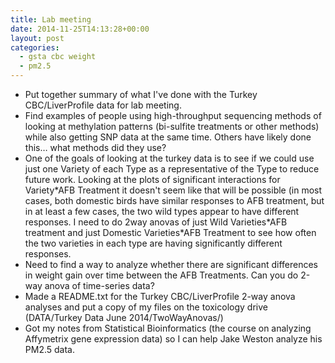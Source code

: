 ```yaml
---
title: Lab meeting
date: 2014-11-25T14:13:28+00:00
layout: post
categories:
  - gsta cbc weight
  - pm2.5
---
```

  * Put together summary of what I've done with the Turkey CBC/LiverProfile data for lab meeting.
  * Find examples of people using high-throughput sequencing methods of looking at methylation patterns (bi-sulfite treatments or other methods) while also getting SNP data at the same time. Others have likely done this… what methods did they use?
  * One of the goals of looking at the turkey data is to see if we could use just one Variety of each Type as a representative of the Type to reduce future work. Looking at the plots of significant interactions for Variety\*AFB Treatment it doesn't seem like that will be possible (in most cases, both domestic birds have similar responses to AFB treatment, but in at least a few cases, the two wild types appear to have different responses. I need to do 2way anovas of just Wild Varieties\*AFB treatment and just Domestic Varieties*AFB Treatment to see how often the two varieties in each type are having significantly different responses.
  * Need to find a way to analyze whether there are significant differences in weight gain over time between the AFB Treatments. Can you do 2-way anova of time-series data?
  * Made a README.txt for the Turkey CBC/LiverProfile 2-way anova analyses and put a copy of my files on the toxicology drive (DATA/Turkey Data June 2014/TwoWayAnovas/)
  * Got my notes from Statistical Bioinformatics (the course on analyzing Affymetrix gene expression data) so I can help Jake Weston analyze his PM2.5 data.
